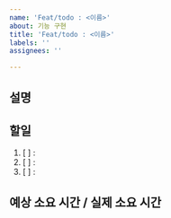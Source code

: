 ```yaml
---
name: 'Feat/todo : <이름>'
about: 기능 구현
title: 'Feat/todo : <이름>'
labels: ''
assignees: ''

---
```


## 설명


## 할일
1. [ ] : 
2. [ ] : 
3. [ ] : 


## 예상 소요 시간 / 실제 소요 시간
